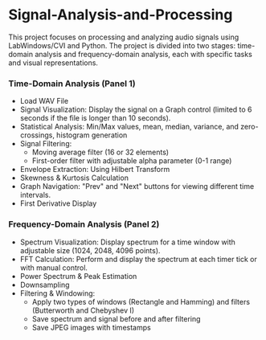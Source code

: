# Signal-Analysis-and-Processing

This project focuses on processing and analyzing audio signals using LabWindows/CVI and Python. The project is divided into two stages: time-domain analysis and frequency-domain analysis, each with specific tasks and visual representations.

### Time-Domain Analysis (Panel 1)
* Load WAV File
* Signal Visualization: Display the signal on a Graph control (limited to 6 seconds if the file is longer than 10 seconds).
* Statistical Analysis: Min/Max values, mean, median, variance, and zero-crossings, histogram generation
* Signal Filtering:
  * Moving average filter (16 or 32 elements)
  * First-order filter with adjustable alpha parameter (0-1 range)
* Envelope Extraction: Using Hilbert Transform
* Skewness & Kurtosis Calculation
* Graph Navigation: "Prev" and "Next" buttons for viewing different time intervals.
* First Derivative Display

### Frequency-Domain Analysis (Panel 2)
* Spectrum Visualization: Display spectrum for a time window with adjustable size (1024, 2048, 4096 points).
* FFT Calculation: Perform and display the spectrum at each timer tick or with manual control.
* Power Spectrum & Peak Estimation
* Downsampling
* Filtering & Windowing:
  * Apply two types of windows (Rectangle and Hamming) and filters (Butterworth and Chebyshev I)
  * Save spectrum and signal before and after filtering
  * Save JPEG images with timestamps
